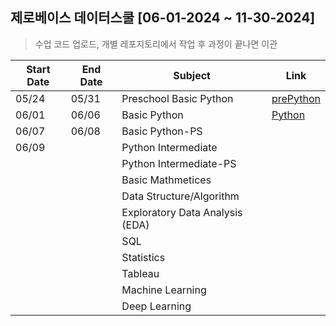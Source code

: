 ## 제로베이스 데이터스쿨 [06-01-2024 ~ 11-30-2024]
> 수업 코드 업로드, 개별 레포지토리에서 작업 후 과정이 끝나면 이관

|Start Date|End Date|Subject|Link|
|---|---|---|---|
|05/24|05/31|Preschool Basic Python|[prePython](https://github.com/gimbabheaven/zb-ds-28/tree/master/prePython)|
|06/01|06/06|Basic Python|[Python](https://github.com/gimbabheaven/zb-ds-28/tree/master/Python)|
|06/07|06/08|Basic Python-PS|
|06/09||Python Intermediate|
|||Python Intermediate-PS|
|||Basic Mathmetices|
|||Data Structure/Algorithm|
|||Exploratory Data Analysis (EDA)|
|||SQL|
|||Statistics|
|||Tableau|
|||Machine Learning|
|||Deep Learning|
